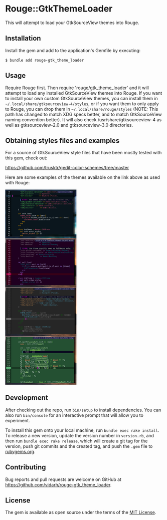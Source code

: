 # Rouge::GtkThemeLoader

This will attempt to load your GtkSourceView themes into Rouge.

## Installation

Install the gem and add to the application's Gemfile by executing:

    $ bundle add rouge-gtk_theme_loader

## Usage

Require Rouge first. Then require 'rouge/gtk_theme_loader' and it will attempt to load
any installed GtkSourceView themes into Rouge. If you want to install your own custom
GtkSourceView themes, you can install them in
`~/.local/share/gtksourceview-4/styles`, or if you want them to only
apply to Rouge, you can drop them in `~/.local/share/rouge/styles` (NOTE: This
path has changed to match XDG specs better, and to match GtkSourceView
naming convention better). It will also check /usr/share/gtksourceview-4
as well as gtksourceview-2.0 and gtksourceview-3.0 directories.

## Obtaining styles files and examples

For a source of GtkSourceView style files that have been mostly
tested with this gem, check out:

<https://github.com/trusktr/gedit-color-schemes/tree/master>

Here are some examples of the themes available on the link above as used with Rouge:

<div style="display: grid;">
<img style="width: 45%;" src="https://raw.githubusercontent.com/vidarh/rouge-gtk_theme_loader/master/screenshots/1.png" />
<img style="width: 45%;" src="https://raw.githubusercontent.com/vidarh/rouge-gtk_theme_loader/master/screenshots/2.png" />
<img style="width: 45%;" src="https://raw.githubusercontent.com/vidarh/rouge-gtk_theme_loader/master/screenshots/3.png" />
<img style="width: 45%;" src="https://raw.githubusercontent.com/vidarh/rouge-gtk_theme_loader/master/screenshots/4.png" />
</div>

## Development

After checking out the repo, run `bin/setup` to install dependencies. You can also run `bin/console` for an interactive prompt that will allow you to experiment.

To install this gem onto your local machine, run `bundle exec rake install`. To release a new version, update the version number in `version.rb`, and then run `bundle exec rake release`, which will create a git tag for the version, push git commits and the created tag, and push the `.gem` file to [rubygems.org](https://rubygems.org).

## Contributing

Bug reports and pull requests are welcome on GitHub at https://github.com/vidarh/rouge-gtk_theme_loader.

## License

The gem is available as open source under the terms of the [MIT License](https://opensource.org/licenses/MIT).

